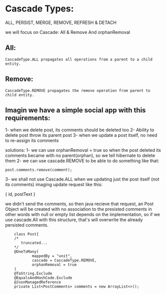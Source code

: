 # Cascade Types: 
ALL, PERSIST, MERGE, REMOVE, REFRESH & DETACH
  
we will focus on Cascade: All & Remove And orphanRemoval
## All: 
```
CascadeType.ALL propagates all operations from a parent to a child entity.
```
## Remove:
```
CascadeType.REMOVE propagates the remove operation from parent to child entity. 
```

## Imagin we have a simple social app with this requirements:

1- when we delete post, its comments should be deleted too
2- Ability to delete post throw its parent post
3- when we update a post itself, no need to re-assign its comments


solutions:
1- we can use orphanRemoval = true so when the post deleted its comments became with no parent(orphan), so we tell hibernate to delete them
2- we can use cascade.REMOVE to be able to do something like that:
  ```
  post.comments.remove(comment);
  ```
3- we shall not use Cascade.ALL when we updating just the post itself (not its comments)
imaging update request like this:

{
 id, 
 postText
}

we didn't send the comments, so then java recieve that request, an Post Object will be created with no association to the presisted comments
in other words with null or empty list depends on the implementation, so if we use cascade.All with this structure,
that's will overwrite the already persisted comments.
```
    class Post{
    /*
       truncated...
    */
    @OneToMany(
            mappedBy = "unit",
            cascade = CascadeType.REMOVE,
            orphanRemoval = true
    )
    @ToString.Exclude
    @EqualsAndHashCode.Exclude
    @JsonManagedReference
    private List<PostComments> comments = new ArrayList<>();
    
```
